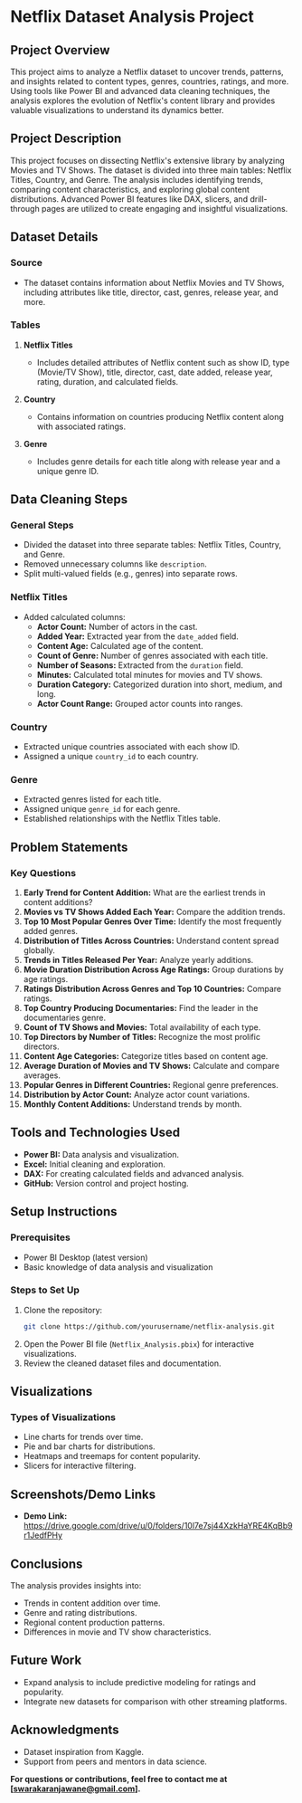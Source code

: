 # Netflix Dataset Analysis Project

## Project Overview
This project aims to analyze a Netflix dataset to uncover trends, patterns, and insights related to content types, genres, countries, ratings, and more. Using tools like Power BI and advanced data cleaning techniques, the analysis explores the evolution of Netflix's content library and provides valuable visualizations to understand its dynamics better.

## Project Description
This project focuses on dissecting Netflix's extensive library by analyzing Movies and TV Shows. The dataset is divided into three main tables: Netflix Titles, Country, and Genre. The analysis includes identifying trends, comparing content characteristics, and exploring global content distributions. Advanced Power BI features like DAX, slicers, and drill-through pages are utilized to create engaging and insightful visualizations.

## Dataset Details

### Source
- The dataset contains information about Netflix Movies and TV Shows, including attributes like title, director, cast, genres, release year, and more.

### Tables
1. **Netflix Titles**
   - Includes detailed attributes of Netflix content such as show ID, type (Movie/TV Show), title, director, cast, date added, release year, rating, duration, and calculated fields.

2. **Country**
   - Contains information on countries producing Netflix content along with associated ratings.

3. **Genre**
   - Includes genre details for each title along with release year and a unique genre ID.

## Data Cleaning Steps

### General Steps
- Divided the dataset into three separate tables: Netflix Titles, Country, and Genre.
- Removed unnecessary columns like `description`.
- Split multi-valued fields (e.g., genres) into separate rows.

### Netflix Titles
- Added calculated columns:
  - **Actor Count:** Number of actors in the cast.
  - **Added Year:** Extracted year from the `date_added` field.
  - **Content Age:** Calculated age of the content.
  - **Count of Genre:** Number of genres associated with each title.
  - **Number of Seasons:** Extracted from the `duration` field.
  - **Minutes:** Calculated total minutes for movies and TV shows.
  - **Duration Category:** Categorized duration into short, medium, and long.
  - **Actor Count Range:** Grouped actor counts into ranges.

### Country
- Extracted unique countries associated with each show ID.
- Assigned a unique `country_id` to each country.

### Genre
- Extracted genres listed for each title.
- Assigned unique `genre_id` for each genre.
- Established relationships with the Netflix Titles table.

## Problem Statements

### Key Questions
1. **Early Trend for Content Addition:** What are the earliest trends in content additions?
2. **Movies vs TV Shows Added Each Year:** Compare the addition trends.
3. **Top 10 Most Popular Genres Over Time:** Identify the most frequently added genres.
4. **Distribution of Titles Across Countries:** Understand content spread globally.
5. **Trends in Titles Released Per Year:** Analyze yearly additions.
6. **Movie Duration Distribution Across Age Ratings:** Group durations by age ratings.
7. **Ratings Distribution Across Genres and Top 10 Countries:** Compare ratings.
8. **Top Country Producing Documentaries:** Find the leader in the documentaries genre.
9. **Count of TV Shows and Movies:** Total availability of each type.
10. **Top Directors by Number of Titles:** Recognize the most prolific directors.
11. **Content Age Categories:** Categorize titles based on content age.
12. **Average Duration of Movies and TV Shows:** Calculate and compare averages.
13. **Popular Genres in Different Countries:** Regional genre preferences.
14. **Distribution by Actor Count:** Analyze actor count variations.
15. **Monthly Content Additions:** Understand trends by month.

## Tools and Technologies Used
- **Power BI:** Data analysis and visualization.
- **Excel:** Initial cleaning and exploration.
- **DAX:** For creating calculated fields and advanced analysis.
- **GitHub:** Version control and project hosting.

## Setup Instructions

### Prerequisites
- Power BI Desktop (latest version)
- Basic knowledge of data analysis and visualization

### Steps to Set Up
1. Clone the repository:
   ```bash
   git clone https://github.com/yourusername/netflix-analysis.git
   ```
2. Open the Power BI file (`Netflix_Analysis.pbix`) for interactive visualizations.
3. Review the cleaned dataset files and documentation.

## Visualizations

### Types of Visualizations
- Line charts for trends over time.
- Pie and bar charts for distributions.
- Heatmaps and treemaps for content popularity.
- Slicers for interactive filtering.

## Screenshots/Demo Links
- **Demo Link:**
  https://drive.google.com/drive/u/0/folders/10l7e7sj44XzkHaYRE4KqBb9r1JedfPHy

## Conclusions
The analysis provides insights into:
- Trends in content addition over time.
- Genre and rating distributions.
- Regional content production patterns.
- Differences in movie and TV show characteristics.

## Future Work
- Expand analysis to include predictive modeling for ratings and popularity.
- Integrate new datasets for comparison with other streaming platforms.


## Acknowledgments
- Dataset inspiration from Kaggle.
- Support from peers and mentors in data science.

**For questions or contributions, feel free to contact me at [swarakaranjawane@gmail.com].**

